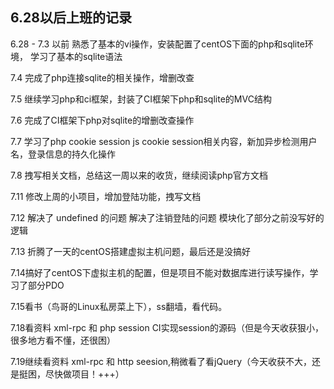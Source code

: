 ## 6.28以后上班的记录

6.28 - 7.3 以前 熟悉了基本的vi操作，安装配置了centOS下面的php和sqlite环境， 学习了基本的sqlite语法

7.4 完成了php连接sqlite的相关操作，增删改查

7.5 继续学习php和ci框架，封装了CI框架下php和sqlite的MVC结构

7.6 完成了CI框架下php对sqlite的增删改查操作

7.7 学习了php cookie session js cookie session相关内容，新加异步检测用户名，登录信息的持久化操作

7.8 拽写相关文档，总结这一周以来的收货，继续阅读php官方文档

7.11 修改上周的小项目，增加登陆功能，拽写文档

7.12 解决了 undefined 的问题  解决了注销登陆的问题 模块化了部分之前没写好的逻辑

7.13 折腾了一天的centOS搭建虚拟主机问题，最后还是没搞好

7.14搞好了centOS下虚拟主机的配置，但是项目不能对数据库进行读写操作，学习了部分PDO

7.15看书（鸟哥的Linux私房菜上下），ss翻墙，看代码。

7.18看资料 xml-rpc 和 php session  CI实现session的源码（但是今天收获狠小，很多地方看不懂，还很困）

7.19继续看资料 xml-rpc 和 http seesion,稍微看了看jQuery（今天收获不大，还是挺困，尽快做项目！+++）

